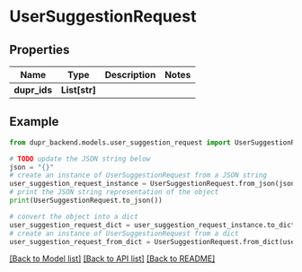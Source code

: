 # UserSuggestionRequest


## Properties

Name | Type | Description | Notes
------------ | ------------- | ------------- | -------------
**dupr_ids** | **List[str]** |  | 

## Example

```python
from dupr_backend.models.user_suggestion_request import UserSuggestionRequest

# TODO update the JSON string below
json = "{}"
# create an instance of UserSuggestionRequest from a JSON string
user_suggestion_request_instance = UserSuggestionRequest.from_json(json)
# print the JSON string representation of the object
print(UserSuggestionRequest.to_json())

# convert the object into a dict
user_suggestion_request_dict = user_suggestion_request_instance.to_dict()
# create an instance of UserSuggestionRequest from a dict
user_suggestion_request_from_dict = UserSuggestionRequest.from_dict(user_suggestion_request_dict)
```
[[Back to Model list]](../README.md#documentation-for-models) [[Back to API list]](../README.md#documentation-for-api-endpoints) [[Back to README]](../README.md)


